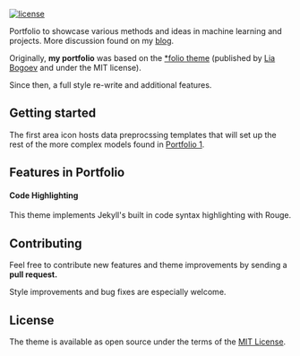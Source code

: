 <!-- [![build status](https://travis-ci.org/alshedivat/al-folio.svg?branch=master)](https://travis-ci.org/alshedivat/al-folio)
[![demo](https://img.shields.io/badge/theme-demo-brightgreen.svg)](https://alshedivat.github.io/al-folio/) -->
[![license](https://img.shields.io/github/license/mashape/apistatus.svg?maxAge=2592000)](https://github.com/jeremywood-ai/portfolio/blob/master/LICENSE)
<!-- [![gitter](https://badges.gitter.im/jeremywood-ai/portfolio.svg)](https://github.com/jeremywood-ai/portfolio?utm_source=badge&utm_medium=badge&utm_campaign=pr-badge) -->

Portfolio to showcase various methods and ideas in machine learning and projects. More discussion found on my [blog](https://jeremywood.ai).

Originally, **my portfolio** was based on the [\*folio theme](https://github.com/bogoli/-folio) (published by [Lia Bogoev](http://liabogoev.com) and under the MIT license).

Since then, a full style re-write and additional features.

<!-- Check out creating a theme demo -->

## Getting started

The first area icon hosts data preprocssing templates that will set up the rest of the more complex models found in [Portfolio 1](/_projects/1-Project.md).

## Features in Portfolio

#### Code Highlighting

This theme implements Jekyll's built in code syntax highlighting with Rouge.

## Contributing

Feel free to contribute new features and theme improvements by sending a **pull request.**

Style improvements and bug fixes are especially welcome.

## License

The theme is available as open source under the terms of the [MIT License](https://opensource.org/licenses/MIT).
